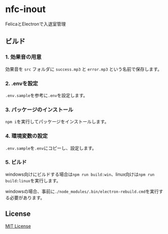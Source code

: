 # nfc-inout

FelicaとElectronで入退室管理

## ビルド

### 1. 効果音の用意

効果音を `src` フォルダに `success.mp3` と `error.mp3` という名前で保存します。

### 2. .envを設定

`.env.sample`を参考に`.env`を設定します。

### 3. パッケージのインストール

`npm i`を実行してパッケージをインストールします。

### 4. 環境変数の設定

`.env.sample`を`.env`にコピーし、設定します。

### 5. ビルド

windows向けにビルドする場合は`npm run build:win`、linux向けは`npm run build:linux`を実行します。

windowsの場合、事前に`./node_modules/.bin/electron-rebuild.cmd`を実行する必要があります。

## License

[MIT License](https://github.com/opera7133/nfc-inout/blob/main/LICENSE)